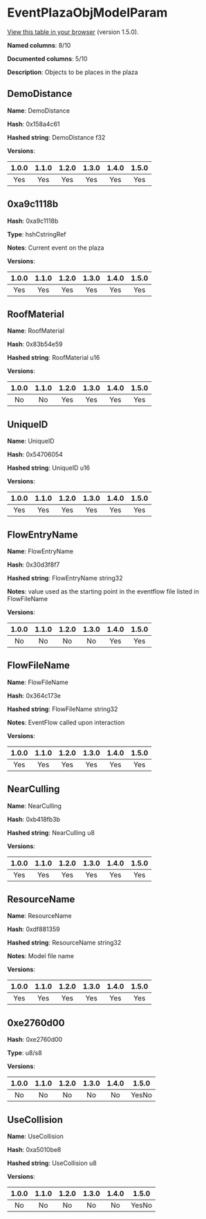# EventPlazaObjModelParam
[View this table in your browser](EventPlazaObjModelParam-value.md) (version 1.5.0).

**Named columns**: 8/10

**Documented columns**: 5/10

**Description**: Objects to be places in the plaza
## DemoDistance

**Name**: DemoDistance

**Hash**: 0x158a4c61

**Hashed string**: DemoDistance f32

**Versions**: 

 | 1.0.0 | 1.1.0 | 1.2.0 | 1.3.0 | 1.4.0 | 1.5.0 |
|:--:|:--:|:--:|:--:|:--:|:--:|
| Yes | Yes | Yes | Yes | Yes | Yes| 


## 0xa9c1118b

**Hash**: 0xa9c1118b

**Type**: hshCstringRef

**Notes**: Current event on the plaza

**Versions**: 

 | 1.0.0 | 1.1.0 | 1.2.0 | 1.3.0 | 1.4.0 | 1.5.0 |
|:--:|:--:|:--:|:--:|:--:|:--:|
| Yes | Yes | Yes | Yes | Yes | Yes| 


## RoofMaterial

**Name**: RoofMaterial

**Hash**: 0x83b54e59

**Hashed string**: RoofMaterial u16

**Versions**: 

 | 1.0.0 | 1.1.0 | 1.2.0 | 1.3.0 | 1.4.0 | 1.5.0 |
|:--:|:--:|:--:|:--:|:--:|:--:|
| No | No | Yes | Yes | Yes | Yes| 


## UniqueID

**Name**: UniqueID

**Hash**: 0x54706054

**Hashed string**: UniqueID u16

**Versions**: 

 | 1.0.0 | 1.1.0 | 1.2.0 | 1.3.0 | 1.4.0 | 1.5.0 |
|:--:|:--:|:--:|:--:|:--:|:--:|
| Yes | Yes | Yes | Yes | Yes | Yes| 


## FlowEntryName

**Name**: FlowEntryName

**Hash**: 0x30d3f8f7

**Hashed string**: FlowEntryName string32

**Notes**: value used as the starting point in the eventflow file listed in FlowFileName

**Versions**: 

 | 1.0.0 | 1.1.0 | 1.2.0 | 1.3.0 | 1.4.0 | 1.5.0 |
|:--:|:--:|:--:|:--:|:--:|:--:|
| No | No | No | No | Yes | Yes| 


## FlowFileName

**Name**: FlowFileName

**Hash**: 0x364c173e

**Hashed string**: FlowFileName string32

**Notes**: EventFlow called upon interaction

**Versions**: 

 | 1.0.0 | 1.1.0 | 1.2.0 | 1.3.0 | 1.4.0 | 1.5.0 |
|:--:|:--:|:--:|:--:|:--:|:--:|
| Yes | Yes | Yes | Yes | Yes | Yes| 


## NearCulling

**Name**: NearCulling

**Hash**: 0xb418fb3b

**Hashed string**: NearCulling u8

**Versions**: 

 | 1.0.0 | 1.1.0 | 1.2.0 | 1.3.0 | 1.4.0 | 1.5.0 |
|:--:|:--:|:--:|:--:|:--:|:--:|
| Yes | Yes | Yes | Yes | Yes | Yes| 


## ResourceName

**Name**: ResourceName

**Hash**: 0xdf881359

**Hashed string**: ResourceName string32

**Notes**: Model file name

**Versions**: 

 | 1.0.0 | 1.1.0 | 1.2.0 | 1.3.0 | 1.4.0 | 1.5.0 |
|:--:|:--:|:--:|:--:|:--:|:--:|
| Yes | Yes | Yes | Yes | Yes | Yes| 


## 0xe2760d00

**Hash**: 0xe2760d00

**Type**: u8/s8

**Versions**: 

 | 1.0.0 | 1.1.0 | 1.2.0 | 1.3.0 | 1.4.0 | 1.5.0 |
|:--:|:--:|:--:|:--:|:--:|:--:|
| No | No | No | No | No | YesNo| 


## UseCollision

**Name**: UseCollision

**Hash**: 0xa5010be8

**Hashed string**: UseCollision u8

**Versions**: 

 | 1.0.0 | 1.1.0 | 1.2.0 | 1.3.0 | 1.4.0 | 1.5.0 |
|:--:|:--:|:--:|:--:|:--:|:--:|
| No | No | No | No | No | YesNo| 


